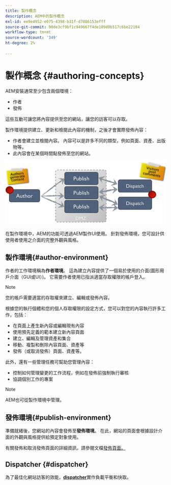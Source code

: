 ```yaml
---
title: 製作概念
description: AEM中的製作概念
exl-id: ee9e4952-e075-4398-b31f-d7886153efff
source-git-commit: 90de3cf9bf1c949667f4de109d0b517c6be22184
workflow-type: tm+mt
source-wordcount: '349'
ht-degree: 2%

---
```


# 製作概念 {#authoring-concepts}

AEM安裝通常至少包含兩個環境：

* 作者
* 發佈

這些互動可讓您將內容提供至您的網站，讓您的訪客可以存取。

製作環境提供建立、更新和檢閱此內容的機制，之後才會實際發佈內容：

* 作者會建立並檢閱內容。 內容可以是許多不同的類型，例如頁面、資產、出版物等。
* 此內容會在某個時間點發佈至您的網站。

![作者、發佈者和Dispatcher的圖表](/help/sites-cloud/authoring/assets/author-publish.png)

在製作環境中，AEM的功能可透過AEM製作UI使用。 針對發佈環境，您可設計供使用者使用之介面的完整外觀與風格。

## 製作環境{#author-environment}

作者的工作環境稱為&#x200B;**作者環境**。 這為建立內容提供了一個易於使用的介面(圖形用戶介面（GUI或UI）)。 它需要作者使用已指派適當存取權限的帳戶登入。

>[!NOTE]
>
>您的帳戶需要適當的存取權來建立、編輯或發佈內容。

根據您的執行個體和您的個人存取權限的設定方式，您可以對您的內容執行許多工作，包括：

* 在頁面上產生新內容或編輯現有內容
* 使用預先定義的範本建立新內容頁面
* 建立、編輯及管理資產和集合
* 移動、複製和刪除內容頁面、資產等
* 發佈（或取消發佈）頁面、資產等。

此外，還有一些管理任務可幫助您管理內容：

* 控制如何管理變更的工作流程，例如在發佈前強制執行審核
* 協調個別工作的專案

>[!NOTE]
>
>AEM也可從製作環境中管理。

## 發佈環境{#publish-environment}

準備就緒後，您網站的內容會發佈至&#x200B;**發佈環境**。 在此，網站的頁面會根據設計介面的外觀與風格提供給預定對象使用。

有關發佈和取消發佈頁面的詳細資訊，請參閱文檔[發佈頁面。](/help/sites-cloud/authoring/fundamentals/publishing-pages.md)

## Dispatcher {#dispatcher}

為了最佳化網站訪客的效能，**[dispatcher](/help/implementing/dispatcher/overview.md)**&#x200B;實作負載平衡和快取。
